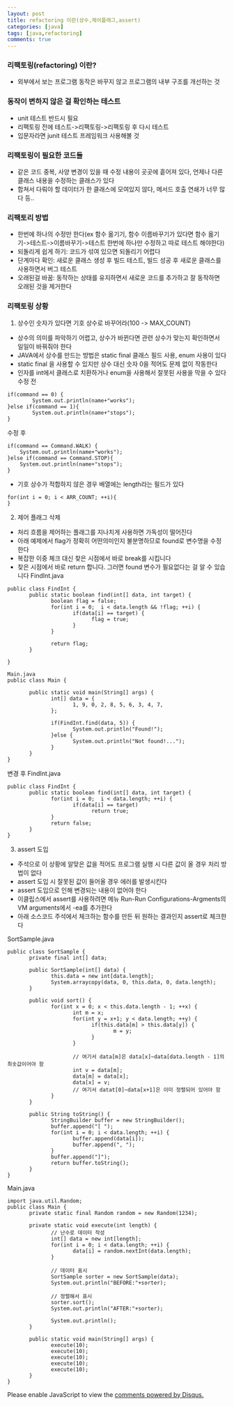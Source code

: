 ```yaml
---
layout: post
title: refactoring 이란(상수,제어플래그,assert)
categories: [java]
tags: [java,refactoring]
comments: true
---
```

### 리팩토링(refactoring) 이란?
- 외부에서 보는 프로그램 동작은 바꾸지 않고 프로그램의 내부 구조를 개선하는 것

### 동작이 변하지 않은 걸 확인하는 테스트
- unit 테스트 반드시 필요
- 리팩토링 전에 테스트->리팩토링->리팩토링 후 다시 테스트
- 입문자라면 junit 테스트 프레임워크 사용해볼 것

### 리팩토링이 필요한 코드들
- 같은 코드 중복, 사양 변경이 있을 때 수정 내용이 곳곳에 흩어져 있다, 언제나 다른 클래스 내용을 수정하는 클래스가 있다
- 합쳐서 다뤄야 할 데이터가 한 클래스에 모여있지 않다, 메서드 호출 연쇄가 너무 많다 등..

### 리팩토리 방법
- 한번에 하나의 수정만 한다(ex 함수 옮기기, 함수 이름바꾸기가 있다면 함수 옮기기->테스트->이름바꾸기->테스트 한번에 하나만 수정하고 따로 테스트 해야한다) 
- 되돌리게 쉽게 하기: 코드가 섞여 있으면 되돌리기 어렵다
- 단계마다 확인: 새로운 클래스 생성 후 빌드 테스트, 빌드 성공 후 새로운 클래스를 사용하면서 버그 테스트
- 오래된걸 바꿈: 동작하는 상태를 유지하면서 새로운 코드를 추가하고 잘 동작하면 오래된 것을 제거한다

### 리팩토링 상황
1. 상수인 숫자가 있다면 기호 상수로 바꾸어라(100 -> MAX_COUNT)
- 상수의 의미를 파악하기 어렵고, 상수가 바뀐다면 관련 상수가 맞는지 확인하면서 일일이 바꿔줘야 한다
- JAVA에서 상수를 만드는 방법은 static final 클래스 필드 사용, enum 사용이 있다
- static final 을 사용할 수 있지만 상수 대신 숫자 0을 적어도 문제 없이 작동한다
- 인자를 int에서 클래스로 치환하거나 enum을 사용해서 잘못된 사용을 막을 수 있다
수정 전

~~~
if(command == 0) {
        System.out.println(name+"works");
}else if(command == 1){
        System.out.println(name+"stops");
}
~~~

수정 후

~~~
if(command == Command.WALK) {
    System.out.println(name+"works");
}else if(command == Command.STOP){
    System.out.println(name+"stops");
}
~~~

- 기호 상수가 적합하지 않은 경우
배열에는 length라는 필드가 있다

~~~
for(int i = 0; i < ARR_COUNT; ++i){
}
~~~

2. 제어 플래그 삭제
- 처리 흐름을 제어하는 플래그를 지나치게 사용하면 가독성이 떨어진다
- 아래 예제에서 flag가 정확히 어떤의미인지 불분명하므로 found로 변수명을 수정한다
- 복잡한 이중 체크 대신 찾은 시점에서 바로 break를 시킵니다
- 찾은 시점에서 바로 return 합니다. 그러면 found 변수가 필요없다는 걸 알 수 있습니다
FindInt.java<br>

~~~
public class FindInt {
       public static boolean find(int[] data, int target) {
              boolean flag = false;
              for(int i = 0;  i < data.length && !flag; ++i) {
                     if(data[i] == target) {
                           flag = true;
                     }
              }
              
              return flag;
       }
       
}

Main.java
public class Main {
       
       public static void main(String[] args) {
              int[] data = {
                     1, 9, 0, 2, 8, 5, 6, 3, 4, 7,
              };
              
              if(FindInt.find(data, 5)) {
                     System.out.println("Found!");
              }else {              
                     System.out.println("Not found!...");
              }
       }
}
~~~

변경 후 FindInt.java<br>

~~~
public class FindInt {
       public static boolean find(int[] data, int target) {
              for(int i = 0;  i < data.length; ++i) {
                     if(data[i] == target)
                           return true;
              }
              return false;
       }
}
~~~

3. assert 도입
- 주석으로 이 상황에 알맞은 값을 적어도 프로그램 실행 시 다른 값이 올 경우 처리 방법이 없다
- assert 도입 시 잘못된 값이 들어올 경우 에러를 발생시킨다
- assert 도입으로 인해 변경되는 내용이 없어야 한다
- 이클립스에서 assert를 사용하려면 메뉴 Run-Run Configurations-Argments의 VM arguments에서 -ea를 추가한다
- 아래 소스코드 주석에서 체크하는 함수를 만든 뒤 원하는 결과인지 assert로 체크한다

SortSample.java

~~~
public class SortSample {
       private final int[] data;
       
       public SortSample(int[] data) {
              this.data = new int[data.length];
              System.arraycopy(data, 0, this.data, 0, data.length);
       }
       
       public void sort() {
              for(int x = 0; x < this.data.length - 1; ++x) {
                     int m = x;
                     for(int y = x+1; y < data.length; ++y) {
                           if(this.data[m] > this.data[y]) {
                                  m = y;
                           }
                     }
                     
                     // 여기서 data[m]은 data[x]~data[data.length - 1]의  최솟값이어야 함
                     int v = data[m];
                     data[m] = data[x];
                     data[x] = v;
                     // 여기서 datat[0]~data[x+1]은 이미 정렬되어 있어야 함
              }
       }
       
       public String toString() {
              StringBuilder buffer = new StringBuilder();
              buffer.append("[ ");
              for(int i = 0; i < data.length; ++i) {
                     buffer.append(data[i]);
                     buffer.append(", ");
              }
              buffer.append("]");
              return buffer.toString();
       }
}
~~~

Main.java<br>

~~~
import java.util.Random;
public class Main {
       private static final Random random = new Random(1234);
       
       private static void execute(int length) {
              // 난수로 데이터 작성
              int[] data = new int[length];
              for(int i = 0; i < data.length; ++i) {
                     data[i] = random.nextInt(data.length);
              }
                     
              // 데이터 표시
              SortSample sorter = new SortSample(data);
              System.out.println("BEFORE:"+sorter);
              
              // 정렬해서 표시
              sorter.sort();
              System.out.println("AFTER:"+sorter);
              
              System.out.println();
       }
       
       public static void main(String[] args) {
              execute(10);
              execute(10);
              execute(10);
              execute(10);
              execute(10);         
       }
}
~~~

<div id="disqus_thread"></div>
<script>

/**
*  RECOMMENDED CONFIGURATION VARIA*BLES: EDIT AND UNCOMMENT THE SECTION BELOW TO INSERT DYNAMIC VALUES FROM YOUR PLATFORM OR CMS.
*  LEARN WHY DEFINING THESE VARIABLES IS IMPORTANT: https://disqus.com/admin/universalcode/#configuration-variables*/
/*
var disqus_config = function () {
this.page.url = PAGE_URL;  // Replace PAGE_URL with your page's canonical URL variable
this.page.identifier = PAGE_IDENTIFIER; // Replace PAGE_IDENTIFIER with your page's unique identifier variable
};
*/
(function() { // DON'T EDIT BELOW THIS LINE
var d = document, s = d.createElement('script');
s.src = 'https://parkwonhui.disqus.com/embed.js';
s.setAttribute('data-timestamp', +new Date());
(d.head || d.body).appendChild(s);
})();
</script>
<noscript>Please enable JavaScript to view the <a href="https://disqus.com/?ref_noscript">comments powered by Disqus.</a></noscript>
                            